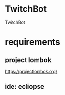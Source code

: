 # TwitchBot
TwitchBot

# requirements
## project lombok
https://projectlombok.org/
## ide: ecliopse
